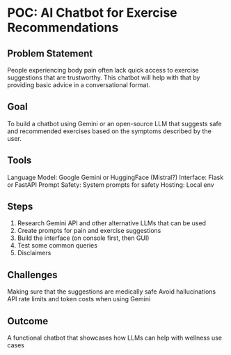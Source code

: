 # POC: AI Chatbot for Exercise Recommendations

## Problem Statement

People experiencing body pain often lack quick access to exercise suggestions that are trustworthy. This chatbot will help with that by providing basic advice in a conversational format.

## Goal

To build a chatbot using Gemini or an open-source LLM that suggests safe and recommended exercises based on the symptoms described by the user.

## Tools

Language Model: Google Gemini or HuggingFace (Mistral?)
Interface: Flask or FastAPI
Prompt Safety: System prompts for safety
Hosting: Local env

## Steps

1. Research Gemini API and other alternative LLMs that can be used
2. Create prompts for pain and exercise suggestions 
3. Build the interface (on console first, then GUI)
4. Test some common queries
5. Disclaimers

## Challenges

Making sure that the suggestions are medically safe
Avoid hallucinations
API rate limits and token costs when using Gemini

## Outcome

A functional chatbot that showcases how LLMs can help with wellness use cases

